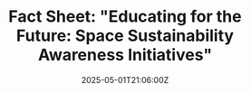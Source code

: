 ---
title: 'Fact Sheet: "Educating for the Future: Space Sustainability Awareness Initiatives"'
linkTitle: 'Fact Sheet: "Educating for the Future: Space Sustainability Awareness
  Initiatives"'
date: '2025-05-01T21:06:00Z'
weight: 1
description: No content
draft: false
ref: fact-sheet-educating-for-the-future-space-sustainability-awareness-initiatives
---